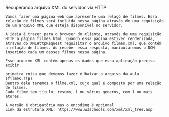 Recuperando arquivo XML do servidor via HTTP

    Vamos fazer uma página web que apresente uma relaçõ de filmes. Essa relação de filmes será incluida nessa página através de uma requisição de um arquivo XML que esteja disponível no servidor.

    A ideia é trazer para o browser do cliente, através de uma requisição HTTP a página filmes.html. Quando essa página estiver renderizada, através do XMLHttpRequest requisitar o arquivo filmes.xml, que contém a relação de filmes. Ao receber essa resposta, manipularemos o DOM inserindo cada um desses filmes nessa página.

    Esse arquivo XML contém apenas os dados que essa aplicação precisa exibir.

    primeira coisa que devemos fazer é baixar o arquivo da aula (filmes.zip)
    Dentro dele teremos o filme.xml, cujo qual é composto por uma relação de filmes.
    Cada filme tem título, resumo, 1 ou vários generos, com 1 ou mais atores. 

    A versão é obrigatória mas o encoding é opcional
    Link da estrutura XML: https://www.w3schools.com/xml/xml_tree.asp
    
